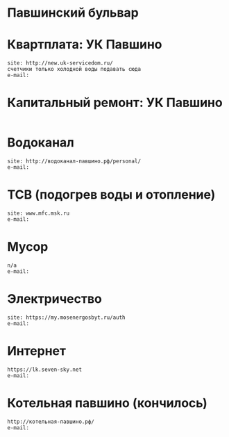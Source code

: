 # Павшинский бульвар

# Квартплата: УК Павшино
```
site: http://new.uk-servicedom.ru/
счетчики только холодной воды подавать сюда
e-mail:
```
# Капитальный ремонт: УК Павшино
```
```
# Водоканал 
```
site: http://водоканал-павшино.рф/personal/
e-mail:
```
# ТСВ (подогрев воды и отопление)
```
site: www.mfc.msk.ru
e-mail:
```
# Мусор
```
n/a
e-mail:
```
# Электричество
```
site: https://my.mosenergosbyt.ru/auth
e-mail:
```
# Интернет 
```
https://lk.seven-sky.net
e-mail:
```
# Котельная павшино (кончилось)
```
http://котельная-павшино.рф/
e-mail:
```

